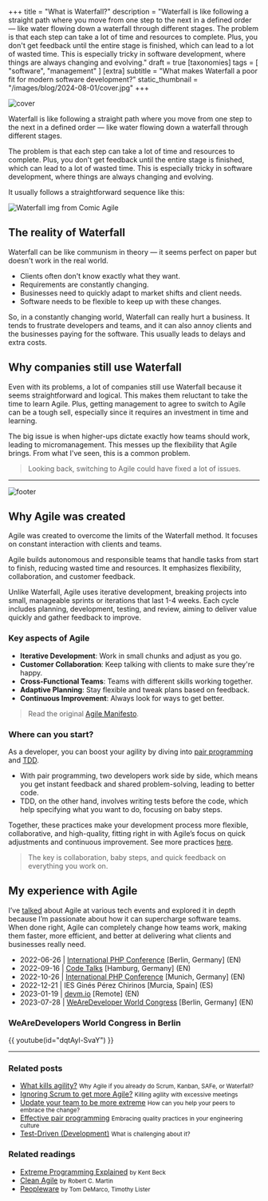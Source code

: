 +++
title = "What is Waterfall?"
description = "Waterfall is like following a straight path where you move from one step to the next in a defined order — like water flowing down a waterfall through different stages. The problem is that each step can take a lot of time and resources to complete. Plus, you don't get feedback until the entire stage is finished, which can lead to a lot of wasted time. This is especially tricky in software development, where things are always changing and evolving."
draft = true
[taxonomies]
tags = [ "software", "management" ]
[extra]
subtitle = "What makes Waterfall a poor fit for modern software development?"
static_thumbnail = "/images/blog/2024-08-01/cover.jpg"
+++

![cover](/images/blog/2024-08-01/cover.jpg)

Waterfall is like following a straight path where you move from one step to the next in a defined order — like water flowing down a waterfall through different stages.

The problem is that each step can take a lot of time and resources to complete. Plus, you don't get feedback until the entire stage is finished, which can lead to a lot of wasted time. This is especially tricky in software development, where things are always changing and evolving.

<!-- more -->

It usually follows a straightforward sequence like this:

![Waterfall img from Comic Agile](/images/blog/2024-08-01/waterfall.jpg)

## The reality of Waterfall

Waterfall can be like communism in theory — it seems perfect on paper but doesn't work in the real world.

- Clients often don't know exactly what they want.
- Requirements are constantly changing.
- Businesses need to quickly adapt to market shifts and client needs.
- Software needs to be flexible to keep up with these changes.

So, in a constantly changing world, Waterfall can really hurt a business. It tends to frustrate developers and teams, and it can also annoy clients and the businesses paying for the software. This usually leads to delays and extra costs.

## Why companies still use Waterfall

Even with its problems, a lot of companies still use Waterfall because it seems straightforward and logical. This makes them reluctant to take the time to learn Agile. Plus, getting management to agree to switch to Agile can be a tough sell, especially since it requires an investment in time and learning.

The big issue is when higher-ups dictate exactly how teams should work, leading to micromanagement. This messes up the flexibility that Agile brings. From what I've seen, this is a common problem.

> Looking back, switching to Agile could have fixed a lot of issues.

---

![footer](/images/blog/2024-08-01/footer.jpg)

## Why Agile was created

Agile was created to overcome the limits of the Waterfall method. It focuses on constant interaction with clients and teams.

Agile builds autonomous and responsible teams that handle tasks from start to finish, reducing wasted time and resources. It emphasizes flexibility, collaboration, and customer feedback.

Unlike Waterfall, Agile uses iterative development, breaking projects into small, manageable sprints or iterations that last 1-4 weeks. Each cycle includes planning, development, testing, and review, aiming to deliver value quickly and gather feedback to improve.

### Key aspects of Agile

- **Iterative Development**: Work in small chunks and adjust as you go.
- **Customer Collaboration**: Keep talking with clients to make sure they're happy.
- **Cross-Functional Teams**: Teams with different skills working together.
- **Adaptive Planning**: Stay flexible and tweak plans based on feedback.
- **Continuous Improvement**: Always look for ways to get better.

> Read the original [Agile Manifesto](https://agilemanifesto.org/).

### Where can you start?

As a developer, you can boost your agility by diving into [pair programming](/blog/effective-pair-programming/) and [TDD](/blog/test-driven-development/).

- With pair programming, two developers work side by side, which means you get instant feedback and shared problem-solving, leading to better code.
- TDD, on the other hand, involves writing tests before the code, which help specifying what you want to do, focusing on baby steps.

Together, these practices make your development process more flexible, collaborative, and high-quality, fitting right in with Agile’s focus on quick adjustments and continuous improvement. See more practices [here](/readings/extreme-programming-explained/#practices).

> The key is collaboration, baby steps, and quick feedback on everything you work on.

## My experience with Agile

I’ve [talked](/talks/) about Agile at various tech events and explored it in depth because I’m passionate about how it can supercharge software teams. When done right, Agile can completely change how teams work, making them faster, more efficient, and better at delivering what clients and businesses really need.

- 2022-06-26 | [International PHP Conference](https://phpconference.com/mixed/update-your-team-to-be-more-extreme/) [Berlin, Germany] (EN)
- 2022-09-16 | [Code Talks](https://codetalks.de/speakers#speaker-985?event=7) [Hamburg, Germany] (EN)
- 2022-10-26 | [International PHP Conference](https://phpconference.com/mixed/update-your-team-to-be-more-extreme/) [Munich, Germany] (EN)
- 2022-12-21 | IES Ginés Pérez Chirinos [Murcia, Spain] (ES)
- 2023-01-19 | [devm.io](https://devm.io/update-your-team-to-be-more-extreme/) [Remote] (EN)
- 2023-07-28 | [WeAreDeveloper World Congress](https://www.wearedevelopers.com/world-congress) [Berlin, Germany] (EN)

### WeAreDevelopers World Congress in Berlin

{{ youtube(id="dqtAyl-SvaY") }}

---

### Related posts

- [What kills agility?](/blog/what-kills-agility/) <small>Why Agile if you already do Scrum, Kanban, SAFe, or Waterfall?</small>
- [Ignoring Scrum to get more Agile?](/blog/ignoring-scrum-to-get-more-agile/) <small>Killing agility with excessive meetings</small>
- [Update your team to be more extreme](/blog/update-your-team-to-be-more-extreme/) <small>How can you help your peers to embrace the change?</small>
- [Effective pair programming](/blog/effective-pair-programming/) <small>Embracing quality practices in your engineering culture</small>
- [Test-Driven (Development)](/blog/test-driven-development/) <small>What is challenging about it?</small>

### Related readings

- [Extreme Programming Explained](/readings/xp-embrace-change/) <small>by Kent Beck</small>
- [Clean Agile](/readings/clean-agile/) <small>by Robert C. Martin</small>
- [Peopleware](/readings/peopleware) <small>by Tom DeMarco, Timothy Lister</small>
